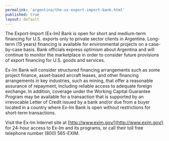 ```yaml
---
permalink: 'argentina/the-us-export-import-bank.html'
published: true
layout: default
---
```

The Export-Import (Ex-Im) Bank is open for short and medium-term financing for U.S. exports only to private sector clients in Argentina. Long-term (15 years) financing is available for environmental projects on a case-by-case basis. Bank officials express optimism about Argentina and will continue to monitor the marketplace in order to consider future provisions of export financing for U.S. goods and services.

Ex-Im Bank will consider structured financing arrangements such as some project finance, asset-based aircraft leases, and other financing arrangements in key industries, such as mining, that offer a reasonable assurance of repayment, including reliable access to adequate foreign exchange. In addition, coverage under the Working Capital Guarantee Program may be available for a transaction that is supported by an irrevocable Letter of Credit issued by a bank and/or due from a buyer located in a country where Ex-Im Bank is open without restrictions for short-term transactions.

Visit the Ex-Im Internet site at [http://www.exim.gov/](http://www.exim.gov/) for 24-hour access to Ex-Im and its programs, or call their toll free telephone number (800) 565-EXIM.
